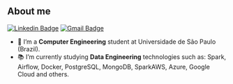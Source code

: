 ## About me
[![Linkedin Badge](https://img.shields.io/badge/-LinkedIn-blue?style=flat-square&logo=Linkedin&logoColor=white&link=https://www.linkedin.com/in/paulo-octavio/)](https://www.linkedin.com/in/paulo-octavio/) [![Gmail Badge](https://img.shields.io/badge/-Gmail-c14438?style=flat-square&logo=Gmail&logoColor=white&link=mailto:paulooctavio@usp.br)](mailto:paulooctavio@usp.br)

- 🔭 I’m a **Computer Engineering** student at Universidade de São Paulo (Brazil).
- 📚 I’m currently studying **Data Engineering** technologies such as: Spark, Airflow, Docker, PostgreSQL, MongoDB, SparkAWS, Azure, Google Cloud and others.
